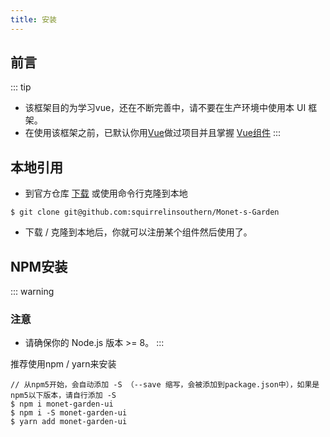 ```yaml
---
title: 安装
---
```


## 前言
::: tip
* 该框架目的为学习vue，还在不断完善中，请不要在生产环境中使用本 UI 框架。
* 在使用该框架之前，已默认你用[Vue](https://cn.vuejs.org/)做过项目并且掌握 [Vue组件](https://cn.vuejs.org/v2/guide/components.html)
:::

## 本地引用
* 到官方仓库 [下载](https://github.com/squirrelinsouthern/Monet-s-Garden) 或使用命令行克隆到本地
```$xslt
$ git clone git@github.com:squirrelinsouthern/Monet-s-Garden
```
* 下载 / 克隆到本地后，你就可以注册某个组件然后使用了。

## NPM安装

::: warning
### 注意
* 请确保你的 Node.js 版本 >= 8。
::: 

推荐使用npm / yarn来安装

```$xslt
// 从npm5开始，会自动添加 -S （--save 缩写，会被添加到package.json中），如果是npm5以下版本，请自行添加 -S
$ npm i monet-garden-ui
$ npm i -S monet-garden-ui
$ yarn add monet-garden-ui
```